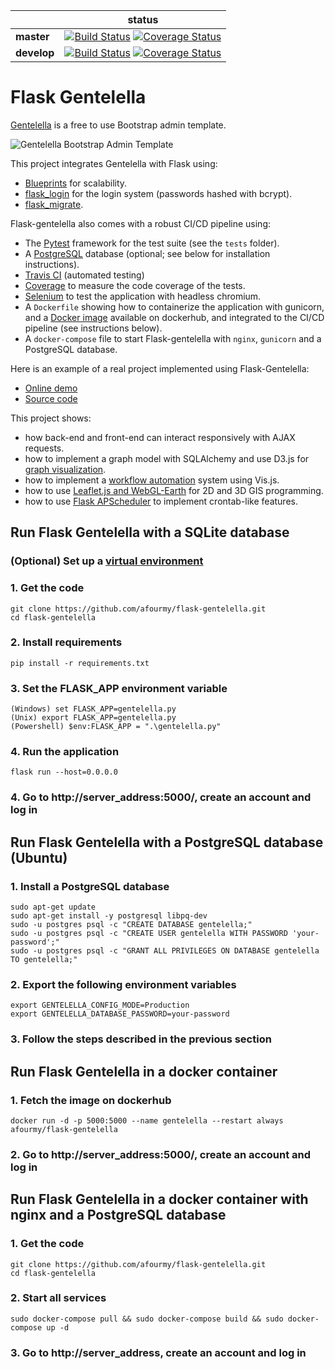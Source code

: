 |             | status |
|-------------|------------|
| **master** | [![Build Status](https://travis-ci.org/afourmy/flask-gentelella.svg?branch=master)](https://travis-ci.org/afourmy/flask-gentelella) [![Coverage Status](https://coveralls.io/repos/github/afourmy/flask-gentelella/badge.svg?branch=master)](https://coveralls.io/github/afourmy/flask-gentelella?branch=master)
| **develop** | [![Build Status](https://travis-ci.org/afourmy/flask-gentelella.svg?branch=develop)](https://travis-ci.org/afourmy/flask-gentelella) [![Coverage Status](https://coveralls.io/repos/github/afourmy/flask-gentelella/badge.svg?branch=develop)](https://coveralls.io/github/afourmy/flask-gentelella?branch=develop)

# Flask Gentelella

[Gentelella](https://github.com/puikinsh/gentelella) is a free to use Bootstrap admin template.

![Gentelella Bootstrap Admin Template](https://cdn.colorlib.com/wp/wp-content/uploads/sites/2/gentelella-admin-template-preview.jpg "Gentelella Theme Browser Preview")

This project integrates Gentelella with Flask using: 
- [Blueprints](http://flask.pocoo.org/docs/0.12/blueprints/) for scalability.
- [flask_login](https://flask-login.readthedocs.io/en/latest/) for the login system (passwords hashed with bcrypt).
- [flask_migrate](https://flask-migrate.readthedocs.io/en/latest/).

Flask-gentelella also comes with a robust CI/CD pipeline using:
- The [Pytest](https://docs.pytest.org/en/latest/) framework for the test suite (see the `tests` folder).
- A [PostgreSQL](https://www.postgresql.org/) database (optional; see below for installation instructions).
- [Travis CI](https://travis-ci.org/afourmy/flask-gentelella) (automated testing)
- [Coverage](https://coveralls.io/github/afourmy/flask-gentelella) to measure the code coverage of the tests.
- [Selenium](https://www.seleniumhq.org/) to test the application with headless chromium.
- A `Dockerfile` showing how to containerize the application with gunicorn, and a [Docker image](https://hub.docker.com/r/afourmy/flask-gentelella/) available on dockerhub, and integrated to the CI/CD pipeline (see instructions below).
- A `docker-compose` file to start Flask-gentelella with `nginx`, `gunicorn` and a PostgreSQL database.

Here is an example of a real project implemented using Flask-Gentelella:
- [Online demo](http://afourmy.pythonanywhere.com/)
- [Source code](https://github.com/afourmy/eNMS)

This project shows:
- how back-end and front-end can interact responsively with AJAX requests.
- how to implement a graph model with SQLAlchemy and use D3.js for [graph visualization](http://afourmy.pythonanywhere.com/views/logical_view).
- how to implement a [workflow automation](http://afourmy.pythonanywhere.com/automation/workflow_builder/) system using Vis.js.
- how to use [Leaflet.js and WebGL-Earth](http://afourmy.pythonanywhere.com/views/geographical_view) for 2D and 3D GIS programming.
- how to use [Flask APScheduler](https://github.com/viniciuschiele/flask-apscheduler) to implement crontab-like features.

## Run Flask Gentelella with a SQLite database

### (Optional) Set up a [virtual environment](https://docs.python.org/3/library/venv.html) 

### 1. Get the code
    git clone https://github.com/afourmy/flask-gentelella.git
    cd flask-gentelella

### 2. Install requirements 
    pip install -r requirements.txt

### 3. Set the FLASK_APP environment variable
    (Windows) set FLASK_APP=gentelella.py
    (Unix) export FLASK_APP=gentelella.py
    (Powershell) $env:FLASK_APP = ".\gentelella.py"

### 4. Run the application
    flask run --host=0.0.0.0

### 4. Go to http://server_address:5000/, create an account and log in

## Run Flask Gentelella with a PostgreSQL database (Ubuntu)

### 1. Install a PostgreSQL database
    sudo apt-get update
    sudo apt-get install -y postgresql libpq-dev
    sudo -u postgres psql -c "CREATE DATABASE gentelella;"
    sudo -u postgres psql -c "CREATE USER gentelella WITH PASSWORD 'your-password';"
    sudo -u postgres psql -c "GRANT ALL PRIVILEGES ON DATABASE gentelella TO gentelella;"

### 2. Export the following environment variables
    export GENTELELLA_CONFIG_MODE=Production
    export GENTELELLA_DATABASE_PASSWORD=your-password

### 3. Follow the steps described in the previous section

## Run Flask Gentelella in a docker container

### 1. Fetch the image on dockerhub
    docker run -d -p 5000:5000 --name gentelella --restart always afourmy/flask-gentelella

### 2. Go to http://server_address:5000/, create an account and log in

## Run Flask Gentelella in a docker container with nginx and a PostgreSQL database

### 1. Get the code
    git clone https://github.com/afourmy/flask-gentelella.git
    cd flask-gentelella

### 2. Start all services
    sudo docker-compose pull && sudo docker-compose build && sudo docker-compose up -d

### 3. Go to http://server_address, create an account and log in
